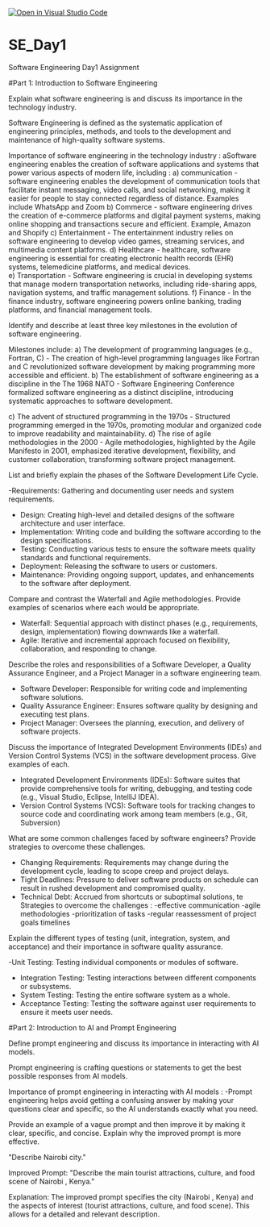 [![Open in Visual Studio Code](https://classroom.github.com/assets/open-in-vscode-2e0aaae1b6195c2367325f4f02e2d04e9abb55f0b24a779b69b11b9e10269abc.svg)](https://classroom.github.com/online_ide?assignment_repo_id=15574084&assignment_repo_type=AssignmentRepo)
# SE_Day1
Software Engineering Day1 Assignment

#Part 1: Introduction to Software Engineering

Explain what software engineering is and discuss its importance in the technology industry.

Software Engineering is defined as the systematic application of engineering principles, methods, and tools to the development and maintenance of high-quality software systems. 

Importance of software engineering in the technology industry :
aSoftware engineering enables the creation of software applications and systems that power various aspects of modern life, including :
a) communication - software engineering enables the development of communication tools that facilitate instant messaging, video calls, and social networking, making it easier for people to stay connected regardless of distance.
Examples include WhatsApp and Zoom
b) Commerce  - software engineering drives the creation of e-commerce platforms and digital payment systems, making online shopping and transactions secure and efficient. 
Example, Amazon and Shopify
c) Entertainment - The entertainment industry relies on software engineering to develop video games, streaming services, and multimedia content platforms.
d)  Healthcare - healthcare, software engineering is essential for creating electronic health records (EHR) systems, telemedicine platforms, and medical devices.  
e) Transportation - Software engineering is crucial in developing systems that manage modern transportation networks, including ride-sharing apps, navigation systems, and traffic management solutions. 
f) Finance - In the finance industry, software engineering powers online banking, trading platforms, and financial management tools.



Identify and describe at least three key milestones in the evolution of software engineering.

Milestones include:
a) The development of programming languages (e.g., Fortran, C) - 
The creation of high-level programming languages like Fortran and C revolutionized software development by making programming more accessible and efficient. 
b) The establishment of software engineering as a discipline in the The 1968 NATO - Software Engineering Conference formalized software engineering as a distinct discipline, introducing systematic approaches to software development. 

c) The advent of structured programming in the 1970s - 
Structured programming emerged in the 1970s, promoting modular and organized code to improve readability and maintainability.
d) The rise of agile methodologies in the 2000 - 
Agile methodologies, highlighted by the Agile Manifesto in 2001, emphasized iterative development, flexibility, and customer collaboration, transforming software project management.


List and briefly explain the phases of the Software Development Life Cycle.

-Requirements: Gathering and documenting user needs and system requirements.
 - Design: Creating high-level and detailed designs of the software architecture and user 
interface.
 - Implementation: Writing code and building the software according to the design 
specifications.
 - Testing: Conducting various tests to ensure the software meets quality standards and 
functional requirements.
 - Deployment: Releasing the software to users or customers.
 - Maintenance: Providing ongoing support, updates, and enhancements to the software after 
deployment.




Compare and contrast the Waterfall and Agile methodologies. Provide examples of scenarios where each would be appropriate.

- Waterfall: Sequential approach with distinct phases (e.g., requirements, design, implementation) flowing downwards like a waterfall.
 - Agile: Iterative and incremental approach focused on flexibility, collaboration, and 
responding to change.



Describe the roles and responsibilities of a Software Developer, a Quality Assurance Engineer, and a Project Manager in a software engineering team.

- Software Developer: Responsible for writing code and implementing software solutions.
 - Quality Assurance Engineer: Ensures software quality by designing and executing test 
plans.
 - Project Manager: Oversees the planning, execution, and delivery of software projects. 



Discuss the importance of Integrated Development Environments (IDEs) and Version Control Systems (VCS) in the software development process. Give examples of each.
- Integrated Development Environments (IDEs): Software suites that provide 
comprehensive tools for writing, debugging, and testing code (e.g., Visual Studio, Eclipse, 
IntelliJ IDEA).
 - Version Control Systems (VCS): Software tools for tracking changes to source code and 
coordinating work among team members (e.g., Git, Subversion)



What are some common challenges faced by software engineers? Provide strategies to overcome these challenges.
- Changing Requirements: Requirements may change during the development cycle, 
leading to scope creep and project delays.
 - Tight Deadlines: Pressure to deliver software products on schedule can result in rushed 
development and compromised quality.
 - Technical Debt: Accrued from shortcuts or suboptimal solutions, te
Strategies to overcome the challenges :
-effective communication 
-agile methodologies
-prioritization of tasks
-regular reassessment of project goals  timelines



Explain the different types of testing (unit, integration, system, and acceptance) and their importance in software quality assurance.

-Unit Testing: Testing individual components or modules of software.
 - Integration Testing: Testing interactions between different components or subsystems.
 - System Testing: Testing the entire software system as a whole.
 - Acceptance Testing: Testing the software against user requirements to ensure it meets user needs.



#Part 2: Introduction to AI and Prompt Engineering


Define prompt engineering and discuss its importance in interacting with AI models.

Prompt engineering is crafting questions or statements to get the best possible responses from AI models.  

Importance of prompt engineering in interacting with AI models :
-Prompt engineering helps avoid getting a confusing answer  by making your questions 
 clear and specific, so the AI understands exactly what you need.


Provide an example of a vague prompt and then improve it by making it clear, specific, and concise. Explain why the improved prompt is more effective.

"Describe Nairobi city."

Improved Prompt:
"Describe the main tourist attractions, culture, and food scene of Nairobi , Kenya."

Explanation:
The improved prompt specifies the city (Nairobi , Kenya) and the aspects of interest (tourist attractions, culture, and food scene). This allows for a detailed and relevant description.


